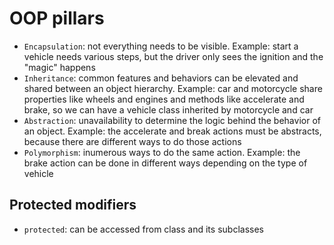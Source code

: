 # OOP pillars

- `Encapsulation`: not everything needs to be visible. Example: start a vehicle needs various steps, but the driver only sees the ignition and the "magic" happens
- `Inheritance`: common features and behaviors can be elevated and shared between an object hierarchy. Example: car and motorcycle share properties like wheels and engines and methods like accelerate and brake, so we can have a vehicle class inherited by motorcycle and car
- `Abstraction`: unavailability to determine the logic behind the behavior of an object. Example: the accelerate and break actions must be abstracts, because there are different ways to do those actions
- `Polymorphism`: inumerous ways to do the same action. Example: the brake action can be done in different ways depending on the type of vehicle

## Protected modifiers

- `protected`: can be accessed from class and its subclasses
